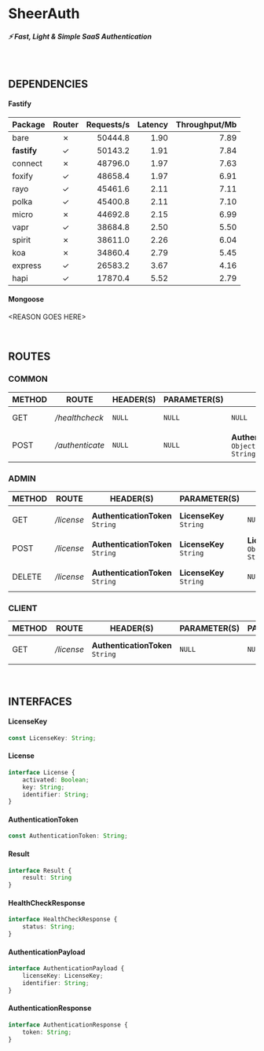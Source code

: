 # SheerAuth
##### ⚡️ Fast, Light &amp; Simple SaaS Authentication

<br>

## **DEPENDENCIES**
#### **Fastify**
| Package                  | Router | Requests/s | Latency | Throughput/Mb |
| :--                      | :-:    | --:        | --:     | --:           |
| bare                     | ✗      | 50444.8    | 1.90    | 7.89          |
| **fastify**              | ✓      | 50143.2    | 1.91    | 7.84          |
| connect                  | ✗      | 48796.0    | 1.97    | 7.63          |
| foxify                   | ✓      | 48658.4    | 1.97    | 6.91          |
| rayo                     | ✓      | 45461.6    | 2.11    | 7.11          |
| polka                    | ✓      | 45400.8    | 2.11    | 7.10          |
| micro                    | ✗      | 44692.8    | 2.15    | 6.99          |
| vapr                     | ✓      | 38684.8    | 2.50    | 5.50          |
| spirit                   | ✗      | 38611.0    | 2.26    | 6.04          |
| koa                      | ✗      | 34860.4    | 2.79    | 5.45          |
| express                  | ✓      | 26583.2    | 3.67    | 4.16          |
| hapi                     | ✓      | 17870.4    | 5.52    | 2.79          |
#### **Mongoose**
\<REASON GOES HERE>

<br>

## **ROUTES**

### **COMMON**
| METHOD | ROUTE | HEADER(S) | PARAMETER(S) | PAYLOAD | RESPONSE | DESCRIPTION | 
| ------ | ----- | --------- | ------------ | ------- | -------- | ----------- |
| GET | */healthcheck* | `NULL` | `NULL` | `NULL` | **HealthCheckResponse**<br>`Object<String, String>` | Server Health Check |
| POST | */authenticate* | `NULL` | `NULL` | **AuthenticationPayload**<br>`Object<String, String>` | **AuthenticationResponse**<br>`Object<String, String>` | Authenticate Using License Key |

### **ADMIN**
| METHOD | ROUTE | HEADER(S) | PARAMETER(S) | PAYLOAD | RESPONSE | DESCRIPTION | 
| ------ | ----- | --------- | ------------ | ------- | -------- | ----------- |
| GET | */license* | **AuthenticationToken**<br>`String` | **LicenseKey**<br>`String` | `NULL` | **License**<br>`Object<String, String>` | Get License Data |
| POST | */license* |  **AuthenticationToken**<br>`String` | **LicenseKey**<br>`String` | **License**<br>`Object<String, String>` | **Result**<br>`Object<String, String>` | Create/Update License |
| DELETE | */license* | **AuthenticationToken**<br>`String` | **LicenseKey**<br>`String` | `NULL` | **Result**<br>`Object<String, String>` | Delete License |

### **CLIENT**
| METHOD | ROUTE | HEADER(S) | PARAMETER(S) | PAYLOAD | RESPONSE | DESCRIPTION | 
| ------ | ----- | --------- | ------------ | ------- | -------- | ----------- |
| GET | */license* | **AuthenticationToken**<br>`String` | `NULL` | `NULL` | **License**<br>`Object<String, String>` | Get License Data |

<br>

## **INTERFACES**

#### **LicenseKey**
```typescript
const LicenseKey: String;
```

#### **License**
```typescript
interface License {
    activated: Boolean;
    key: String;
    identifier: String;
}
```

#### **AuthenticationToken**
```typescript
const AuthenticationToken: String;
```

#### **Result**
```typescript
interface Result {
    result: String
}
```

#### **HealthCheckResponse**
```typescript
interface HealthCheckResponse {
    status: String;
}
```

#### **AuthenticationPayload**
```typescript
interface AuthenticationPayload {
    licenseKey: LicenseKey;
    identifier: String;
} 
```

#### **AuthenticationResponse**
```typescript
interface AuthenticationResponse {
    token: String;
} 
```

